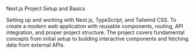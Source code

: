Next.js Project Setup and Basics

Setting up and working with Next.js, TypeScript, and Tailwind CSS. To create a modern web application with reusable components, routing, API integration, and proper project structure. The project covers fundamental concepts from initial setup to building interactive components and fetching data from external APIs.

